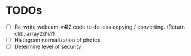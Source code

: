 # TODOs

- [ ] Re-write webcam-v4l2 code to do less copying / converting. (Return dlib::array2d's?)
- [ ] Histogram normalization of photos
- [ ] Determine level of security.
